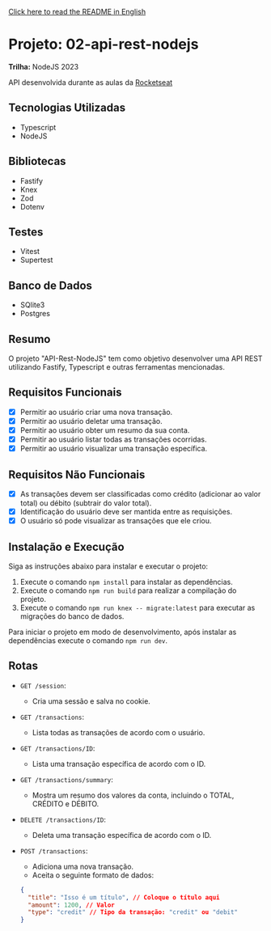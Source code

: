 <!-- Português -->

[Click here to read the README in English](README_en.md)

# Projeto: 02-api-rest-nodejs

**Trilha:** NodeJS 2023

API desenvolvida durante as aulas da [Rocketseat](https://www.rocketseat.com.br)

## Tecnologias Utilizadas

- Typescript
- NodeJS

## Bibliotecas

- Fastify
- Knex
- Zod
- Dotenv

## Testes

- Vitest
- Supertest

## Banco de Dados

- SQlite3
- Postgres

## Resumo

O projeto "API-Rest-NodeJS" tem como objetivo desenvolver uma API REST utilizando Fastify, Typescript e outras ferramentas mencionadas.

## Requisitos Funcionais

- [x] Permitir ao usuário criar uma nova transação.
- [x] Permitir ao usuário deletar uma transação.
- [x] Permitir ao usuário obter um resumo da sua conta.
- [x] Permitir ao usuário listar todas as transações ocorridas.
- [x] Permitir ao usuário visualizar uma transação específica.

## Requisitos Não Funcionais

- [x] As transações devem ser classificadas como crédito (adicionar ao valor total) ou débito (subtrair do valor total).
- [x] Identificação do usuário deve ser mantida entre as requisições.
- [x] O usuário só pode visualizar as transações que ele criou.

## Instalação e Execução

Siga as instruções abaixo para instalar e executar o projeto:

1. Execute o comando `npm install` para instalar as dependências.
2. Execute o comando `npm run build` para realizar a compilação do projeto.
3. Execute o comando `npm run knex -- migrate:latest` para executar as migrações do banco de dados.

Para iniciar o projeto em modo de desenvolvimento, após instalar as dependências execute o comando `npm run dev`.

## Rotas

- `GET /session`:

  - Cria uma sessão e salva no cookie.

- `GET /transactions`:

  - Lista todas as transações de acordo com o usuário.

- `GET /transactions/ID`:

  - Lista uma transação específica de acordo com o ID.

- `GET /transactions/summary`:

  - Mostra um resumo dos valores da conta, incluindo o TOTAL, CRÉDITO e DÉBITO.

- `DELETE /transactions/ID`:

  - Deleta uma transação específica de acordo com o ID.

- `POST /transactions`:
  - Adiciona uma nova transação.
  - Aceita o seguinte formato de dados:
  ```json
  {
    "title": "Isso é um título", // Coloque o título aqui
    "amount": 1200, // Valor
    "type": "credit" // Tipo da transação: "credit" ou "debit"
  }
  ```
